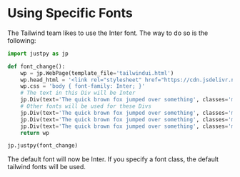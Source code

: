# Using Specific Fonts

The Tailwind team likes to use the Inter font. The way to do so is the following:

```python
import justpy as jp

def font_change():
    wp = jp.WebPage(template_file='tailwindui.html')
    wp.head_html = '<link rel="stylesheet" href="https://cdn.jsdelivr.net/npm/inter-ui@3.13.1/inter.min.css">'
    wp.css = 'body { font-family: Inter; }'
    # The text in this Div will be Inter
    jp.Div(text='The quick brown fox jumped over something', classes='m-4 text-3xl', a=wp)
    # Other fonts will be used for these Divs
    jp.Div(text='The quick brown fox jumped over something', classes='m-4 font-sans text-3xl', a=wp)
    jp.Div(text='The quick brown fox jumped over something', classes='m-4 font-serif text-3xl', a=wp)
    jp.Div(text='The quick brown fox jumped over something', classes='m-4 font-mono text-3xl', a=wp)
    return wp

jp.justpy(font_change)

```

The default font will now be Inter. If you specify a font class, the default tailwind fonts will be used.